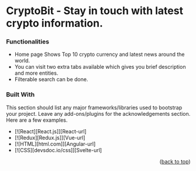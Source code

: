 # CryptoBit - Stay in touch with latest crypto information.

### Functionalities
* Home page Shows Top 10 crypto currency and latest news around the world.
* You can visit two extra tabs available which gives you brief description and more entities.
* Filterable search can be done.

### Built With

This section should list any major frameworks/libraries used to bootstrap your project. Leave any add-ons/plugins for the acknowledgements section. Here are a few examples.

* [![React][React.js]][React-url]
* [![Redux][Redux.js]][Vue-url]
* [![HTML][html.com]][Angular-url]
* [![CSS][devsdoc.io/css]][Svelte-url]


<p align="right">(<a href="#top">back to top</a>)</p>

